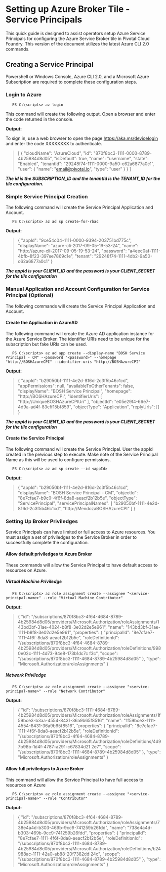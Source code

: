 # Setting up Azure Broker Tile - Service Principals

This quick guide is designed to assist operators setup Azure Service Principals for configuring the Azure Service Broker tile in Pivotal Cloud Foundry.  This version of the document utilizes the latest Azure CLI 2.0 commands.

## Creating a Service Principal

Powershell or Windows Console, Azure CLI 2.0, and a Microsoft Azure Subscription are required to complete these configuration steps.

### Login to Azure
`	PS C:\scripts> az login`

This command will create the following output.  Open a browser and enter the code returned in the console.


**Output:**

To sign in, use a web browser to open the page https://aka.ms/devicelogin and enter the code XXXXXXXX to authenticate.
> [
>   {
>     "cloudName": "AzureCloud",
>     "id": "870f8bc3-1111-0000-8789-4b25984d8d05",
>     "isDefault": true,
>     "name": "username",
>     "state": "Enabled",
>     "tenantId": "29248f74-1111-0000-9a50-c62a6877a0c1",
>     "user": {
>       "name": "email@pivotal.io",
>       "type": "user"
>     }
>   }
>   ]


***The id is the SUBSCRIPTION_ID and the tenantId is the TENANT_ID for the tile configuration.***

### Simple Service Principal Creation
The following command will create the Service Principal Application and Account.

`	PS C:\scripts> az ad sp create-for-rbac`

**Output:**
> {
>   "appId": "9ce54c04-1111-0000-9394-203751bd775c",
>   "displayName": "azure-cli-2017-09-05-19-53-24",
>   "name": "http://azure-cli-2017-09-05-19-53-24",
>   "password": "a4eec0af-1111-4bfb-8f23-397ee7869c1e",
>   "tenant": "29248f74-1111-4db2-9a50-c62a6877a0c1"
> }
> 

***The appId is your CLIENT_ID and the password is your CLIENT_SECRET for the tile configuration***

### Manual Application and Account Configuration for Service Principal (Optional)
The following commands will create the Service Principal Application and Account.
#### Create the Application in AzureAD
The following command will create the Azure AD application instance for the Azure Service Broker.  The identifier URIs need to be unique for the subscription but fake URIs can be used.

`	PS C:\scripts> az ad app create --display-name "BOSH Service Principal - CM" --password "<password>" --homepage "http://BOSHAzureCPI" --identifier-uris "http://BOSHAzureCPI"`

**Output:**

> {
>   "appId": "b29050bf-1111-4e2d-816d-2c3f5b46c1cd",
>   "appPermissions": null,
>   "availableToOtherTenants": false,
>   "displayName": "BOSH Service Principal",
>   "homepage": "http://BOSHAzureCPI",
>   "identifierUris": [
>     "http://UniqueBOSHAzureCPIUri"
>   ],
>   "objectId": "e05e29f4-66e7-4d9a-ad4f-83eff15bf859",
>   "objectType": "Application",
>   "replyUrls": []
> }

***The appId is your CLIENT_ID and the password is your CLIENT_SECRET for the tile configuration***

#### Create the Service Principal
The following command will create the Service Principal.  User the appId created in the previous step to execute.  Make note of the Service Principal Name as this will be used to configure permissions.

`	PS C:\scripts> az ad sp create --id <appId>`

**Output:**

> {
>   "appId": "b29050bf-1111-4e2d-816d-2c3f5b46c1cd",
>   "displayName": "BOSH Service Principal - CM",
>   "objectId": "8e7cfae7-b9c0-4f6f-8da8-aeacf2b12b5e",
>   "objectType": "ServicePrincipal",
>   "servicePrincipalNames": [
>     "b29050bf-1111-4e2d-816d-2c3f5b46c1cd",
>     "http://MendozaBOSHAzureCPI"
>   ]
> }


### Setting Up Broker Priviledges
Service Principals can have limited or full access to Azure resources. You must assign a set of priviledges to the Service Broker in order to successfully complete the configuration.  

#### Allow default priviledges to Azure Broker
These commands will allow the Service Principal to have default access to resources on Azure.

##### Virtual Machine Priviledge
`	PS C:\scripts> az role assignment create --assignee "<service-principal-name>" --role "Virtual Machine Contributor"`

**Output:**

> {
>   "id": "/subscriptions/870f8bc3-4f64-4684-8789-4b25984d8d05/providers/Microsoft.Authorization/roleAssignments/143bd3bf-31ae-4024-b8f8-3e02d2e5e961",
>   "name": "143bd3bf-31ae-1111-b8f8-3e02d2e5e961",
>   "properties": {
>     "principalId": "8e7cfae7-1111-4f6f-8da8-aeacf2b12b5e",
>     "roleDefinitionId": "/subscriptions/870f8bc3-4f64-4684-8789-4b25984d8d05/providers/Microsoft.Authorization/roleDefinitions/9980e02c-1111-4d73-94e8-173b1dc7c
> f3c",
>     "scope": "/subscriptions/870f8bc3-1111-4684-8789-4b25984d8d05"
>   },
>   "type": "Microsoft.Authorization/roleAssignments"
> }

##### Network Priviledge
`	PS C:\scripts> az role assignment create --assignee "<service-principal-name>" --role "Network Contributor"`

**Output:**

> {
>   "id": "/subscriptions/870f8bc3-1111-4684-8789-4b25984d8d05/providers/Microsoft.Authorization/roleAssignments/1f59bce3-b3aa-4554-8431-36a9b65f8516",
>   "name": "1f59bce3-1111-4554-8431-36a9b65f8516",
>   "properties": {
>     "principalId": "8e7cfae7-1111-4f6f-8da8-aeacf2b12b5e",
>     "roleDefinitionId": "/subscriptions/870f8bc3-4f64-4684-8789-4b25984d8d05/providers/Microsoft.Authorization/roleDefinitions/4d97b98b-1d4f-4787-a291-c67834d21
> 2e7",
>     "scope": "/subscriptions/870f8bc3-1111-4684-8789-4b25984d8d05"
>   },
>   "type": "Microsoft.Authorization/roleAssignments"
> }


#### Allow full priviledges to Azure Broker
This command will allow the Service Principal to have full access to resources on Azure

`	PS C:\scripts> az role assignment create --assignee "<service-principal-name>" --role "Contributor"`

**Output:**

> {
>   "id": "/subscriptions/870f8bc3-4f64-4684-8789-4b25984d8d05/providers/Microsoft.Authorization/roleAssignments/738e4a4d-b303-469b-9cc9-741259b26fdd",
>   "name": "738e4a4d-b303-469b-9cc9-741259b26fdd",
>   "properties": {
>     "principalId": "8e7cfae7-1111-4f6f-8da8-aeacf2b12b5e",
>     "roleDefinitionId": "/subscriptions/870f8bc3-1111-4684-8789-4b25984d8d05/providers/Microsoft.Authorization/roleDefinitions/b24988ac-1111-42a0-ab88-20f7382dd
> 24c",
>     "scope": "/subscriptions/870f8bc3-1111-4684-8789-4b25984d8d05"
>   },
>   "type": "Microsoft.Authorization/roleAssignments"
> }